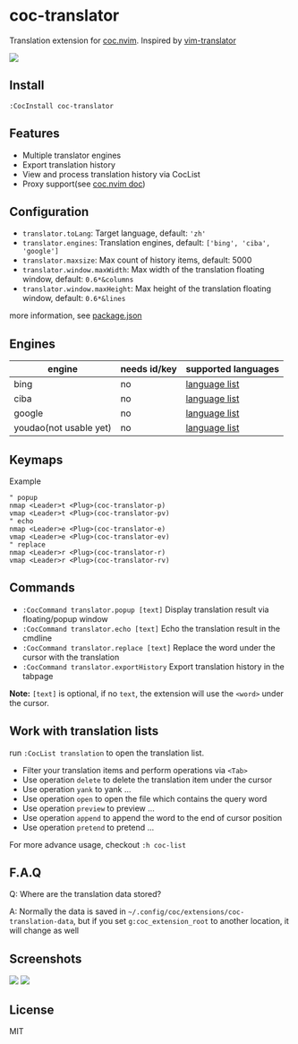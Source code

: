 # coc-translator

Translation extension for [coc.nvim](https://github.com/neoclide/coc.nvim).
Inspired by [vim-translator](https://github.com/voldikss/vim-translator)

![](https://user-images.githubusercontent.com/20282795/72232547-b56be800-35fc-11ea-980a-3402fea13ec1.png)

## Install

```
:CocInstall coc-translator
```

## Features

- Multiple translator engines
- Export translation history
- View and process translation history via CocList
- Proxy support(see [coc.nvim doc](https://github.com/neoclide/coc.nvim/blob/master/doc/coc.txt#L113-L119))

## Configuration

- `translator.toLang`: Target language, default: `'zh'`
- `translator.engines`: Translation engines, default: `['bing', 'ciba', 'google']`
- `translator.maxsize`: Max count of history items, default: 5000
- `translator.window.maxWidth`: Max width of the translation floating window, default: `0.6*&columns`
- `translator.window.maxHeight`: Max height of the translation floating window, default: `0.6*&lines`

more information, see [package.json](https://github.com/voldikss/coc-translator/blob/master/package.json)

## Engines

| engine                 | needs id/key | supported languages |
| ---------------------- | ------------ | ------------------- |
| bing                   | no           | [language list][1]  |
| ciba                   | no           | [language list][2]  |
| google                 | no           | [language list][3]  |
| youdao(not usable yet) | no           | [language list][4]  |

## Keymaps

Example

```vim
" popup
nmap <Leader>t <Plug>(coc-translator-p)
vmap <Leader>t <Plug>(coc-translator-pv)
" echo
nmap <Leader>e <Plug>(coc-translator-e)
vmap <Leader>e <Plug>(coc-translator-ev)
" replace
nmap <Leader>r <Plug>(coc-translator-r)
vmap <Leader>r <Plug>(coc-translator-rv)
```

## Commands

- `:CocCommand translator.popup [text]` Display translation result via floating/popup window
- `:CocCommand translator.echo [text]` Echo the translation result in the cmdline
- `:CocCommand translator.replace [text]` Replace the word under the cursor with the translation
- `:CocCommand translator.exportHistory` Export translation history in the tabpage

**Note:** `[text]` is optional, if no `text`, the extension will use the `<word>` under the cursor.

## Work with translation lists

run `:CocList translation` to open the translation list.

- Filter your translation items and perform operations via `<Tab>`
- Use operation `delete` to delete the translation item under the cursor
- Use operation `yank` to yank ...
- Use operation `open` to open the file which contains the query word
- Use operation `preview` to preview ...
- Use operation `append` to append the word to the end of cursor position
- Use operation `pretend` to pretend ...

For more advance usage, checkout `:h coc-list`

## F.A.Q

Q: Where are the translation data stored?

A: Normally the data is saved in `~/.config/coc/extensions/coc-translation-data`, but if you set `g:coc_extension_root` to another location, it will change as well

## Screenshots

![](https://user-images.githubusercontent.com/20282795/68870604-1b8bda00-0736-11ea-862f-2b2989d0c1fe.png)
![](https://user-images.githubusercontent.com/20282795/68870605-1b8bda00-0736-11ea-9442-3a910ab7a6cf.png)

[1]: https://github.com/voldikss/vim-translate-me/wiki/bing-api
[2]: https://github.com/voldikss/vim-translate-me/wiki/Ciba-api
[3]: https://github.com/voldikss/vim-translate-me/wiki/Google-api
[4]: https://github.com/voldikss/vim-translate-me/wiki/Youdao-api

## License

MIT
